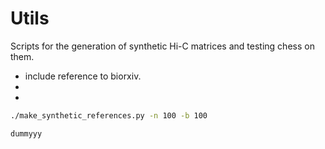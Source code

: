 # Utils

Scripts for the generation of synthetic Hi-C matrices and testing chess on them.

- include reference to biorxiv.
-  
-

```bash
./make_synthetic_references.py -n 100 -b 100
```

```bash
dummyyy
```